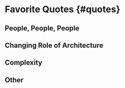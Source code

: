 

# Favorite Quotes {#quotes}







## People, People, People













## Changing Role of Architecture
















## Complexity











## Other
 


 






